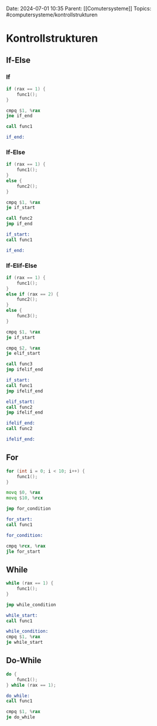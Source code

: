 Date: 2024-07-01 10:35
Parent: [[Comutersysteme]]
Topics: #computersysteme/kontrollstrukturen

# Kontrollstrukturen

## If-Else

### If

```c
if (rax == 1) {
	func1();
}
```

```asm
cmpq $1, %rax
jne if_end

call func1

if_end:
```

### If-Else

```c
if (rax == 1) {
	func1();
}
else {
	func2();
}
```

```asm
cmpq $1, %rax
je if_start

call func2
jmp if_end

if_start:
call func1

if_end:
```

### If-Elif-Else

```c
if (rax == 1) {
	func1();
}
else if (rax == 2) {
	func2();
}
else {
	func3();
}
```

```asm
cmpq $1, %rax
je if_start

cmpq $2, %rax
je elif_start

call func3
jmp ifelif_end

if_start:
call func1
jmp ifelif_end

elif_start:
call func2
jmp ifelif_end

ifelif_end:
call func2

ifelif_end:
```

## For

```c
for (int i = 0; i < 10; i++) {
	func1();
}
```

```asm
movq $0, %rax
movq $10, %rcx

jmp for_condition

for_start:
call func1

for_condition:

cmpq %rcx, %rax
jle for_start
```

## While

```c
while (rax == 1) {
	func1();
}
```

```asm
jmp while_condition

while_start:
call func1

while_condition:
cmpq $1, %rax
je while_start
```

## Do-While

```c
do {
	func1();
} while (rax == 1);
```

```asm
do_while:
call func1

cmpq $1, %rax
je do_while
```
